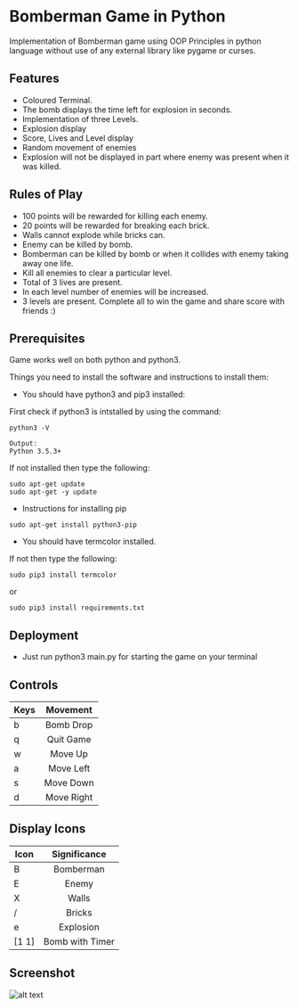 # Bomberman Game in Python

  Implementation of Bomberman game using OOP Principles in python language without use of any external library like pygame or curses.


## Features

* Coloured Terminal.
* The bomb displays the time left for explosion in seconds.
* Implementation of three Levels.
* Explosion display
* Score, Lives and Level display
* Random movement of enemies
* Explosion will not be displayed in part where enemy was present when it was killed.

## Rules of Play 

* 100 points will be rewarded for killing each enemy.
* 20 points will be rewarded for breaking each brick.
* Walls cannot explode while bricks can.
* Enemy can be killed by bomb.
* Bomberman can be killed by bomb or when it collides with enemy taking away one life.
* Kill all enemies to clear a particular level.
* Total of 3 lives are present.
* In each level number of enemies will be increased.	
* 3 levels are present. Complete all to win the game and share score with friends :)

## Prerequisites

Game works well on both python and python3. 

Things you need to install the software and instructions to install them:

* You should have python3 and pip3 installed:

First check if python3 is intstalled by using the command:

```
python3 -V
```

```
Output:
Python 3.5.3+
```

If not installed then type the following:

```
sudo apt-get update
sudo apt-get -y update
```

* Instructions for installing pip

```
sudo apt-get install python3-pip
```

* You should have termcolor installed.

If not then type the following:

```
sudo pip3 install termcolor
```
or 

```
sudo pip3 install requirements.txt
```


## Deployment

* Just run python3 main.py for starting the game on your terminal

## Controls

| Keys          | Movement      |
| ------------- |:-------------:|
| b             | Bomb Drop		|
| q 			| Quit Game 	|
| w             | Move Up       |
| a             | Move Left     |
| s             | Move Down     |
| d             | Move Right    |

## Display Icons

| Icon          | Significance    |    
| ------------- |:---------------:|
| B             | Bomberman		  |
| E 			| Enemy 		  |
| X             | Walls    		  |
| /             | Bricks	      |
| e             | Explosion       |
| [1 1]         | Bomb with Timer |    


## Screenshot

![alt text](./bmbmn.png)


